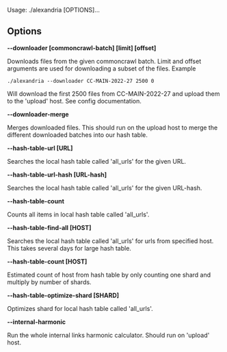 Usage: ./alexandria [OPTIONS]...

## Options

**--downloader [commoncrawl-batch] [limit] [offset]**

Downloads files from the given commoncrawl batch. Limit and offset arguments are used for downloading a subset of the files. Example
```
./alexandria --downloader CC-MAIN-2022-27 2500 0
```
Will download the first 2500 files from CC-MAIN-2022-27 and upload them to the 'upload' host. See config documentation.

**--downloader-merge**

Merges downloaded files. This should run on the upload host to merge the different downloaded batches into our hash table.

**--hash-table-url [URL]**

Searches the local hash table called 'all_urls' for the given URL.

**--hash-table-url-hash [URL-hash]**

Searches the local hash table called 'all_urls' for the given URL-hash.

**--hash-table-count**

Counts all items in local hash table called 'all_urls'.

**--hash-table-find-all [HOST]**

Searches the local hash table called 'all_urls' for urls from specified host. This takes several days for large hash table.

**--hash-table-count [HOST]**

Estimated count of host from hash table by only counting one shard and multiply by number of shards.

**--hash-table-optimize-shard [SHARD]**

Optimizes shard for local hash table called 'all_urls'.

**--internal-harmonic**

Run the whole internal links harmonic calculator. Should run on 'upload' host.
